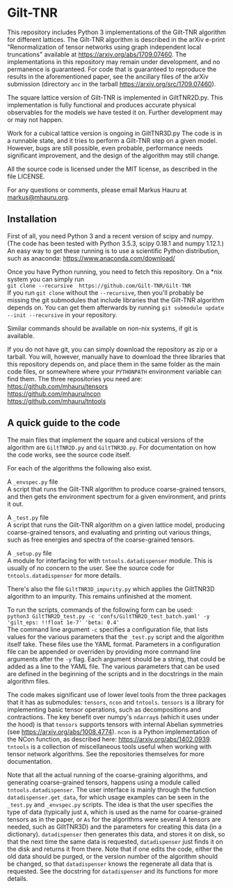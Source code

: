 # Gilt-TNR
This repository includes Python 3 implementations of the Gilt-TNR algorithm for different lattices.
The Gilt-TNR algorithm is described in the arXiv e-print "Renormalization of tensor networks using graph independent local truncations" available at https://arxiv.org/abs/1709.07460.
The implementations in this repository may remain under development, and no permanence is guaranteed.
For code that is guaranteed to reproduce the results in the aforementioned paper, see the ancillary files of the arXiv submission (directory `anc` in the tarball https://arxiv.org/src/1709.07460).

The square lattice version of Gilt-TNR is implemented in GiltTNR2D.py.
This implementation is fully functional and produces accurate physical observables for the models we have tested it on.
Further development may or may not happen.

Work for a cubical lattice version is ongoing in GiltTNR3D.py
The code is in a runnable state, and it tries to perform a Gilt-TNR step on a given model.
However, bugs are still possible, even probable, performance needs significant improvement, and the design of the algorithm may still change.

All the source code is licensed under the MIT license, as described in the file LICENSE.

For any questions or comments, please email Markus Hauru at markus@mhauru.org.

## Installation
First of all, you need Python 3 and a recent version of scipy and numpy.
(The code has been tested with Python 3.5.3, scipy 0.18.1 and numpy 1.12.1.)
An easy way to get these running is to use a scientific Python distribution, such as anaconda: https://www.anaconda.com/download/

Once you have Python running, you need to fetch this repository.
On a *nix system you can simply run<br>
```git clone --recursive  https://github.com/Gilt-TNR/Gilt-TNR```<br>
If you run `git clone` without the `--recursive`, then you'll probably be missing the git submodules that include libraries that the Gilt-TNR algorithm depends on.
You can get them afterwards by running `git submodule update --init --recursive` in your repository.

Similar commands should be available on non-nix systems, if git is available.

If you do not have git, you can simply download the repository as zip or a tarball.
You will, however, manually have to download the three libraries that this repository depends on, and place them in the same folder as the main code files, or somewhere where your `PYTHONPATH` environment variable can find them.
The three repositories you need are:<br>
https://github.com/mhauru/tensors<br>
https://github.com/mhauru/ncon<br>
https://github.com/mhauru/tntools

## A quick guide to the code

The main files that implement the square and cubical versions of the algorithm are `GiltTNR2D.py` and `GiltTNR3D.py`.
For documentation on how the code works, see the source code itself.

For each of the algorithms the following also exist.

A `_envspec.py` file<br>
A script that runs the Gilt-TNR algorithm to produce coarse-grained tensors, and then gets the environment spectrum for a given environment, and prints it out.

A `_test.py` file<br>
A script that runs the Gilt-TNR algorithm on a given lattice model, producing coarse-grained tensors, and evaluating and printing out various things, such as free energies and spectra of the coarse-grained tensors.

A `_setup.py` file<br>
A module for interfacing for with `tntools.datadispenser` module.
This is usually of no concern to the user.
See the source code for `tntools.datadispenser` for more details.

There's also the file `GiltTNR3D_impurity.py` which applies the GiltTNR3D algorithm to an impurity.
This remains unfinished at the moment.

To run the scripts, commands of the following form can be used:<br>
```python3 GiltTNR2D_test.py -c 'confs/GiltTNR2D_test_batch.yaml' -y 'gilt_eps: !!float 1e-7' 'beta: 0.4'```<br>
The command line argument `-c` specifies a configuration file, that lists values for the various parameters that the `_test.py` script and the algorithm itself take.
These files use the YAML format.
Parameters in a configuration file can be appended or overriden by providing more command line arguments after the `-y` flag.
Each argument should be a string, that could be added as a line to the YAML file.
The various parameters that can be used are defined in the beginning of the scripts and in the docstrings in the main algorithm files.

The code makes significant use of lower level tools from the three packages that it has as submodules: `tensors`, `ncon` and `tntools`. `tensors` is a library for implementing basic tensor operations, such as decompositions and contractions. The key benefit over numpy's `ndarray`s (which it uses under the hood) is that `tensors` supports tensors with internal Abelian symmetries (see https://arxiv.org/abs/1008.4774). `ncon` is a Python implementation of the NCon function, as described here: https://arxiv.org/abs/1402.0939. `tntools` is a collection of miscellaneous tools useful when working with tensor network algorithms. See the repositories themselves for more documentation.

Note that all the actual running of the coarse-graining algorithms, and generating coarse-grained tensors, happens using a module called `tntools.datadispenser`. The user interface is mainly through the function `datadispenser.get_data`, for which usage examples can be seen in the `_test.py` and `_envspec.py` scripts. The idea is that the user specifies the type of data (typically just `A`, which is used as the name for coarse-grained tensors as in the paper, or `As` for the algorithms were several A tensors are needed, such as GiltTNR3D) and the parameters for creating this data (in a dictionary). `datadispenser` then generates this data, and stores it on disk, so that the next time the same data is requested, `datadispenser` just finds it on the disk and returns it from there. Note that if one edits the code, either the old data should be purged, or the version number of the algorithm should be changed, so that `datadispenser` knows the regenerate all data that is requested. See the docstring for `datadispenser` and its functions for more details.
